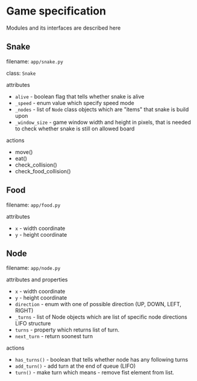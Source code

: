 # Game specification

Modules and its interfaces are described here 



## Snake
filename: `app/snake.py`

class: `Snake`

attributes

- `alive` - boolean flag that tells whether snake is alive
- `_speed` - enum value which specify speed mode
- `_nodes` - list of `Node` class objects which are "items" that snake is build upon
- `_window_size` - game window width and height in pixels, that is needed to check whether snake is still on allowed board

actions

- move()
- eat()
- check_collision()
- check_food_collision()

## Food
filename: `app/food.py`

attributes

- `x` - width coordinate
- `y` - height coordinate

## Node
filename: `app/node.py`

attributes and properties

- `x` - width coordinate
- `y` - height coordinate
- `direction` - enum with one of possible direction (UP, DOWN, LEFT, RIGHT)
- `_turns` - list of Node objects which are list of specific node directions LIFO structure
- `turns` - property which returns list of turn.
- `next_turn` - return soonest turn

actions
- `has_turns()` - boolean that tells whether node has any following turns
- `add_turn()` - add turn at the end of queue (LIFO)
- `turn()` - make turn which means - remove fist element from list.
